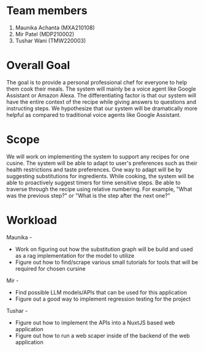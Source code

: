 # Team members

1. Maunika Achanta (MXA210108)
2. Mir Patel (MDP210002)
3. Tushar Wani (TMW220003)

# Overall Goal

The goal is to provide a personal professional chef for everyone to help them cook their meals. The system will mainly be a voice agent like Google Assistant or Amazon Alexa. The differentiating factor is that our system will have the entire context of the recipe while giving answers to questions and instructing steps. We hypothesize that our system will be dramatically more helpful as compared to traditional voice agents like Google Assistant.

# Scope

We will work on implementing the system to support any recipes for one cusine. The system will be able to adapt to user's preferences such as their health restrictions and taste preferences. One way to adapt will be by suggesting substitutions for ingredients. While cooking, the system will be able to proactively suggest timers for time sensitive steps. Be able to traverse through the recipe using relative numbering. For example, "What was the previous step?" or "What is the step after the next one?"

# Workload

Maunika -

- Work on figuring out how the substitution graph will be build and used as a rag implementation for the model to utilize
- Figure out how to find/scrape various small tutorials for tools that will be required for chosen cursine

Mir -

- Find possible LLM models/APIs that can be used for this application
- Figure out a good way to implement regression testing for the project

Tushar -

- Figure out how to implement the APIs into a NuxtJS based web application
- Figure out how to run a web scaper inside of the backend of the web application
